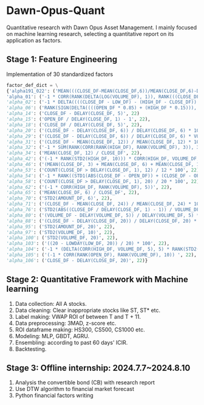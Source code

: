 # Dawn-Opus-Quant
Quantitative research with Dawn Opus Asset Management. I mainly focused on machine learning research, selecting a quantitative report on its application as factors.

## Stage 1: Feature Engineering
Implementation of 30 standardized factors
```python
factor_def_dict = \
{'alpha191_022': ('MEAN(((CLOSE_DF-MEAN(CLOSE_DF,6))/MEAN(CLOSE_DF,6)-DELAY((CLOSE_DF-MEAN(CLOSE_DF,6))/MEAN(CLOSE_DF,6),3)),12)', 22),
'alpha_01': ('-1 * CORR(RANK(DELTA(LOG(VOLUME_DF), 1)), RANK(((CLOSE_DF - OPEN_DF) / OPEN_DF)), 6)', 22)}
'alpha_02': ('-1 * DELTA((((CLOSE_DF - LOW_DF) - (HIGH_DF - CLOSE_DF)) / (HIGH_DF - LOW_DF)), 1)', 22),
'alpha_06': ('RANK(SIGN(DELTA((((OPEN_DF * 0.85) + (HIGH_DF * 0.15))), 4))) * -1', 22),
'alpha_14': ('CLOSE_DF - DELAY(CLOSE_DF, 5)', 22)
'alpha_15': ('OPEN_DF / DELAY(CLOSE_DF, 1) - 1', 22),
'alpha_18': ('CLOSE_DF / DELAY(CLOSE_DF, 5)', 22),
'alpha_20': ('(CLOSE_DF - DELAY(CLOSE_DF, 6)) / DELAY(CLOSE_DF, 6) * 100', 22),
'alpha_29': ('(CLOSE_DF - DELAY(CLOSE_DF, 6)) / DELAY(CLOSE_DF, 6) * VOLUME_DF', 22),
'alpha_31': ('(CLOSE_DF - MEAN(CLOSE_DF, 12)) / MEAN(CLOSE_DF, 12) * 100', 22),
'alpha_32': ('-1 * SUM(RANK(CORR(RANK(HIGH_DF), RANK(VOLUME_DF), 3)), 3)', 22),
'alpha_34': ('MEAN(CLOSE_DF, 12) / CLOSE_DF', 22),
'alpha_42': ('(-1 * RANK(STD2(HIGH_DF, 10))) * CORR(HIGH_DF, VOLUME_DF, 10)', 22),
'alpha_46': ('(MEAN(CLOSE_DF, 3) + MEAN(CLOSE_DF, 6) + MEAN(CLOSE_DF, 12) + MEAN(CLOSE_DF, 24)) / (4 * CLOSE_DF)', 22),
'alpha_53': ('COUNT(CLOSE_DF > DELAY(CLOSE_DF, 1), 12) / 12 * 100', 22),
'alpha_54': ('-1 * RANK((STD1(ABS(CLOSE_DF - OPEN_DF)) + (CLOSE_DF - OPEN_DF)) + CORR(CLOSE_DF, OPEN_DF, 10))', 22),
'alpha_58': ('COUNT(CLOSE_DF > DELAY(CLOSE_DF, 1), 20) / 20 * 100', 22),
'alpha_62': ('(-1 * CORR(HIGH_DF, RANK(VOLUME_DF), 5))', 22),
'alpha_65': ('MEAN(CLOSE_DF, 6) / CLOSE_DF', 22),
'alpha_70': ('STD2(AMOUNT_DF, 6)', 22),
'alpha_71': ('(CLOSE_DF - MEAN(CLOSE_DF, 24)) / MEAN(CLOSE_DF, 24) * 100', 22),
'alpha_76': ('STD2(ABS((CLOSE_DF / DELAY(CLOSE_DF, 1) - 1)) / VOLUME_DF, 20) / MEAN(ABS((CLOSE_DF / DELAY(CLOSE_DF, 1)-  1)) / VOLUME_DF, 20) ', 22),
'alpha_80': ('(VOLUME_DF - DELAY(VOLUME_DF, 5)) / DELAY(VOLUME_DF, 5) * 100', 22),
'alpha_88': ('(CLOSE_DF - DELAY(CLOSE_DF, 20)) / DELAY(CLOSE_DF, 20) * 100', 22),
'alpha_95': ('STD2(AMOUNT_DF, 20)', 22),
'alpha_97': ('STD2(VOLUME_DF, 10)', 22),
'alpha_100': ('STD2(VOLUME_DF, 20)', 22),
'alpha_103': ('((20 - LOWDAY(LOW_DF, 20)) / 20) * 100', 22),
'alpha_104': ('-1 * (DELTA(CORR(HIGH_DF, VOLUME_DF, 5), 5) * RANK(STD2(CLOSE_DF, 20)))', 22),
'alpha_105': ('(-1 * CORR(RANK(OPEN_DF), RANK(VOLUME_DF), 10)) ', 22),
'alpha_106': ('CLOSE_DF - DELAY(CLOSE_DF, 20)', 22)}
```

## Stage 2: Quantitative Framework with Machine learning
1. Data collection: All A stocks.
2. Data cleaning: Clear inappropriate stocks like ST, ST* etc.
3. Label making: VWAP ROI of between T and T + 11.
4. Data preprocessing: 3MAD, z-score etc.
5. ROI dataframe making: HS300, CS500, CS1000 etc.
6. Modeling: MLP, GBDT, AGRU.
7. Ensembling: according to past 60 days' ICIR.
8. Backtesting.

## Stage 3: Offline internship: 2024.7.7~2024.8.10
1. Analysis the convertible bond (CB) with research report
2. Use DTW algorithm to financial market forecast
3. Python financial factors writing

